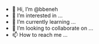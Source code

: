 - 👋 Hi, I’m @bbeneh
- 👀 I’m interested in ...
- 🌱 I’m currently learning ...
- 💞️ I’m looking to collaborate on ...
- 📫 How to reach me ...

<!---
bbeneh/bbeneh is a ✨ special ✨ repository because its `README.md` (this file) appears on your GitHub profile.
You can click the Preview link to take a look at your changes.
--->
